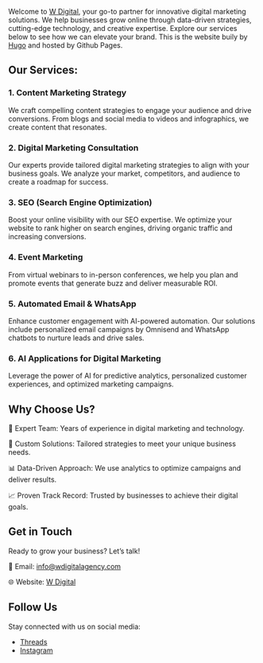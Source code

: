 Welcome to [W Digital](https://www.wdigitalagency.com), your go-to partner for innovative digital marketing solutions. We help businesses grow online through data-driven strategies, cutting-edge technology, and creative expertise. Explore our services below to see how we can elevate your brand. This is the website buily by [Hugo](https://gohugo.io/) and hosted by Github Pages. 

## Our Services:
### 1. Content Marketing Strategy
We craft compelling content strategies to engage your audience and drive conversions. From blogs and social media to videos and infographics, we create content that resonates.

### 2. Digital Marketing Consultation
Our experts provide tailored digital marketing strategies to align with your business goals. We analyze your market, competitors, and audience to create a roadmap for success.

### 3. SEO (Search Engine Optimization)
Boost your online visibility with our SEO expertise. We optimize your website to rank higher on search engines, driving organic traffic and increasing conversions.

### 4. Event Marketing
From virtual webinars to in-person conferences, we help you plan and promote events that generate buzz and deliver measurable ROI.

### 5. Automated Email & WhatsApp 
Enhance customer engagement with AI-powered automation. Our solutions include personalized email campaigns by Omnisend and WhatsApp chatbots to nurture leads and drive sales.

### 6. AI Applications for Digital Marketing
Leverage the power of AI for predictive analytics, personalized customer experiences, and optimized marketing campaigns.

## Why Choose Us?
🚀 Expert Team: Years of experience in digital marketing and technology.

🎯 Custom Solutions: Tailored strategies to meet your unique business needs.

📊 Data-Driven Approach: We use analytics to optimize campaigns and deliver results.

📈 Proven Track Record: Trusted by businesses to achieve their digital goals.

## Get in Touch
Ready to grow your business? Let’s talk!

📧 Email: [info@wdigitalagency.com](mailto:info@wdigitalagency.com) 

🌐 Website: [W Digital](https://www.wdigitalagency.com)

## Follow Us
Stay connected with us on social media: 
- [Threads](https://threads.net/@wdigitalagency)
- [Instagram](https://www.instagram.com/w.digital.agency)
